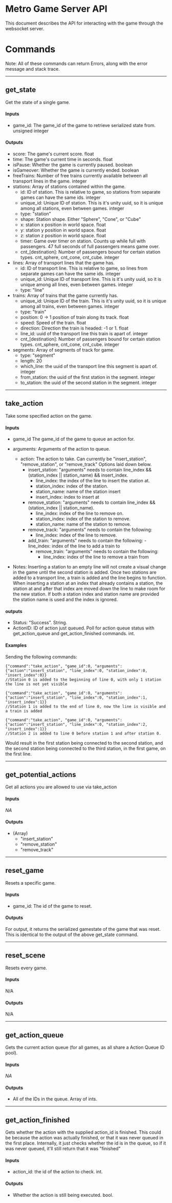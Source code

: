 # Metro Game Server API

This document describes the API for interacting with the game through the websocket server.


# Commands

Note: All of these commands can return Errors, along with the error message and stack trace.


---

## get_state

Get the state of a single game.

#### Inputs

- game_id: The game_id of the game to retrieve serialized state from. unsigned integer

#### Outputs
- score: The game's current score. float
- time: The game's current time in seconds. float
- isPause: Whether the game is currently paused. boolean
- isGameover: Whether the game is currently ended. boolean
- freeTrains: Number of free trains currently available between all transport lines in the game. integer
- stations: Array of stations contained within the game.
  - id: ID of station. This is relative to game, so stations from separate games can have the same ids. integer
  - unique_id: Unique ID of station. This is it's unity uuid, so it is unique among all stations, even between games. integer
  - type: "station"
  - shape: Station shape. Either "Sphere", "Cone", or "Cube"
  - x: station x position in world space. float
  - y: station y position in world space. float
  - z: station z position in world space. float
  - timer: Game over timer on station. Counts up while full with passengers. 47 full seconds of full passengers means game over.
  - cnt_[destination]: Number of passengers bound for certain station types. cnt_sphere, cnt_cone, cnt_cube. integer
- lines: Array of transport lines that the game has.
  - id: ID of transport line. This is relative to game, so lines from separate games can have the same ids. integer
  - unique_id: Unique ID of transport line. This is it's unity uuid, so it is unique among all lines, even between games. integer
  - type: "line"
- trains: Array of trains that the game currently has.
  - unique_id: Unique ID of the train. This is it's unity uuid, so it is unique among all trains, even between games. integer
  - type: "train"
  - position: 0 -> 1 position of train along its track. float
  - speed: Speed of the train. float
  - direction: Direction the train is headed: -1 or 1. float
  - line_id: uuid of the transport line this train is apart of. integer
  - cnt_[destination]: Number of passengers bound for certain station types. cnt_sphere, cnt_cone, cnt_cube. integer
- segments: Array of segments of track for game.
  - type: "segment"
  - length: 20
  - which_line: the uuid of the transport line this segment is apart of. integer
  - from_station: the uuid of the first station in the segment. integer
  - to_station: the uuid of the second station in the segment. integer


---

## take_action

Take some specified action on the game.

#### Inputs

- game_id The game_id of the game to queue an action for.
- arguments: Arguments of the action to queue.
  - action: The action to take. Can currently be "insert_station", "remove_station", or "remove_track" Options laid down below.
    - insert_station: "arguments" needs to contain line_index && (station_index || station_name) && insert_index.
	  - line_index: the index of the line to insert the station at.
	  - station_index: index of the station.
	  - station_name: name of the station insert
	  - insert_index: index to insert at
	- remove_station: "arguments" needs to contain line_index && (station_index || station_name).
	  - line_index: index of the line to remove on.
	  - station_index: index of the station to remove.
	  - station_name: name of the station to remove.
	- remove_track: "arguments" needs to contain the following:
	  - line_index: index of the line to remove.
	- add_train: "arguments" needs to contain the following:
    	  - line_index: index of the line to add a train to
    	- remove_train: "arguments" needs to contain the following:
    	  - line_index: index of the line to remove a train from


- Notes:  Inserting a station to an empty line will not create a visual change in the game until the second station is added.  Once two stations are added to a transport line, a train is added and the line begins to function.  When inserting a station at an index that already contains a station, the station at and after that index are moved down the line to make room for the new station.  If both a station index and station name are provided the station name is used and the index is ignored.
	

#### outputs

- Status: "Success". String.
- ActionID: ID of action just queued. Poll for action queue status with get_action_queue and get_action_finished commands. int.


#### Examples

Sending the following commands:
```
{"command":"take_action", "game_id":0, "arguments":{"action":"insert_station", "line_index":0, "station_index":0, "insert_index":0}} 
//Station 0 is added to the beginning of line 0, with only 1 station the line is not yet visible

{"command":"take_action", "game_id":0, "arguments":{"action":"insert_station", "line_index":0, "station_index":1, "insert_index":1}} 
//Station 1 is added to the end of line 0, now the line is visible and a train is added

{"command":"take_action", "game_id":0, "arguments":{"action":"insert_station", "line_index":0, "station_index":2, "insert_index":1}} 
//Station 2 is added to line 0 before station 1 and after station 0.
```
Would result in the first station being connected to the second station, and the second station being connected to the third station, in the first game, on the first line.

---

## get_potential_actions

Get all actions you are allowed to use via take_action

#### Inputs

*NA*

#### Outputs

- (Array)
  - "insert_station"
  - "remove_station"
  - "remove_track"


---

## reset_game

Resets a specific game.

#### Inputs

- game_id: The id of the game to reset.

#### Outputs

For output, it returns the serialized gamestate of the game that was reset. This is identical to the output of the above get_state command.

---

## reset_scene

Resets every game.

#### Inputs

N/A

#### Outputs

N/A

---

## get_action_queue

Gets the current action queue (for all games, as all share a Action Queue ID pool).

#### Inputs

*NA*

#### Outputs

- All of the IDs in the queue. Array of ints.

---

## get_action_finished

Gets whether the action with the supplied action_id is finished. This could be because the action was actually finished, or that it was never queued in the first place. Internally, it just checks whether the id is in the queue, so if it was never queued, it'll still return that it was "finished"

#### Inputs

- action_id: the id of the action to check. int.

#### Outputs

- Whether the action is still being executed. bool.
